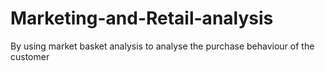 # Marketing-and-Retail-analysis
By using market basket analysis to analyse the purchase behaviour of the customer
